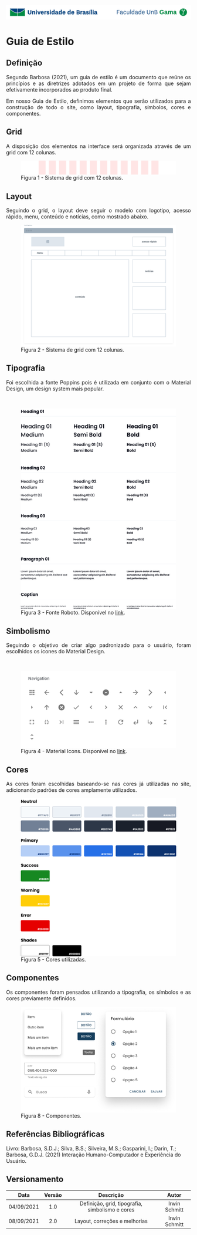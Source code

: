 ![UnB](../img/unb.jpg)

# Guia de Estilo

## Definição

<p align="justify">
Segundo Barbosa (2021), um guia de estilo é um documento que reúne os princípios e as diretrizes adotados em um projeto de forma que sejam efetivamente incorporados ao produto final.
</p>

<p align="justify">
Em nosso Guia de Estilo, definimos elementos que serão utilizados para a construção de todo o site, como layout, tipografia, símbolos, cores e componentes.
</p>

## Grid

<p align="justify">
A disposição dos elementos na interface será organizada através de um grid com 12 colunas.
</p>

<figure>
    <img align=center src="../../img/guia-de-estilo/grid.png"/>
    <br/>
    <figcaption>
    Figura 1 - Sistema de grid com 12 colunas.
    </figcaption>
</figure>

## Layout

<p align="justify">
Seguindo o grid, o layout deve seguir o modelo com logotipo, acesso rápido, menu, conteúdo e notícias, como mostrado abaixo.
</p>

<figure>
    <img align=center src="../../img/guia-de-estilo/layout.png"/>
    <br/>
    <figcaption>
    Figura 2 - Sistema de grid com 12 colunas.
    </figcaption>
</figure>

## Tipografia

<p align="justify">
Foi escolhida a fonte Poppins pois é utilizada em conjunto com o Material Design, um design system mais popular.
</p>

<br/>

<figure>
    <img align=center src="../../img/guia-de-estilo/typography.png">
    <br/>
    <figcaption>
    Figura 3 - Fonte Roboto. Disponível no <a href="https://fonts.google.com/specimen/Poppins.">link</a>.
    </figcaption>
</figure>

## Simbolismo

<p align="justify">
Seguindo o objetivo de criar algo padronizado para o usuário, foram escolhidos os ícones do Material Design.
</p>

<br/>

<figure>
    <img align=center src="../../img/guia-de-estilo/icons.png">
    <br>
    <figcaption>
    Figura 4 - Material Icons. Disponível no <a href="https://fonts.google.com/icons">link</a>.
    </figcaption>
</figure>

## Cores

<p align="justify">
As cores foram escolhidas baseando-se nas cores já utilizadas no site, adicionando padrões de cores amplamente utilizados.
</p>

<figure>
    <img align=center src="../../img/guia-de-estilo/colors.png">
    <br>
    <figcaption>
    Figura 5 - Cores utilizadas.
    </figcaption>
</figure>

## Componentes

<p align="justify">
Os componentes foram pensados utilizando a tipografia, os símbolos e as cores previamente definidos.
</p>

<figure>
    <img align=center src="../../img/guia-de-estilo/components.png">
    <br>
    <figcaption>
    Figura 8 - Componentes.
    </figcaption>
</figure>

## Referências Bibliográficas

Livro: Barbosa, S.D.J.; Silva, B.S.; Silveira, M.S.; Gasparini, I.; Darin, T.; Barbosa, G.D.J.
(2021) Interação Humano-Computador e Experiência do Usuário.

## Versionamento

|    Data    | Versão |                    Descrição                    |     Autor     |
| :--------: | :----: | :---------------------------------------------: | :-----------: |
| 04/09/2021 |  1.0   | Definição, grid, tipografia, simbolismo e cores | Irwin Schmitt |
| 08/09/2021 |  2.0   |          Layout, correções e melhorias          | Irwin Schmitt |
